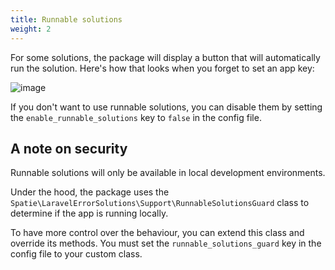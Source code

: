 ```yaml
---
title: Runnable solutions
weight: 2
---
```


For some solutions, the package will display a button that will automatically run the solution. Here's how that looks when you forget to set an app key:

![image](/docs/laravel-error-solutions/v1/images/runnable-solution.png)

If you don't want to use runnable solutions, you can disable them by setting the `enable_runnable_solutions` key to `false` in the config file.

## A note on security

Runnable solutions will only be available in local development environments.

Under the hood, the package uses the `Spatie\LaravelErrorSolutions\Support\RunnableSolutionsGuard` class to determine if the app is running locally. 

To have more control over the behaviour, you can extend this class and override its methods. You must set the `runnable_solutions_guard` key in the config file to your custom class.
